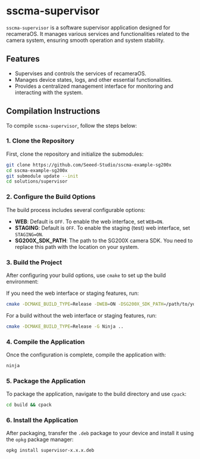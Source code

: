 # sscma-supervisor

`sscma-supervisor` is a software supervisor application designed for recameraOS. It manages various services and functionalities related to the camera system, ensuring smooth operation and system stability.

## Features
- Supervises and controls the services of recameraOS.
- Manages device states, logs, and other essential functionalities.
- Provides a centralized management interface for monitoring and interacting with the system.

## Compilation Instructions

To compile `sscma-supervisor`, follow the steps below:

### 1. Clone the Repository
First, clone the repository and initialize the submodules:
```bash
git clone https://github.com/Seeed-Studio/sscma-example-sg200x
cd sscma-example-sg200x
git submodule update --init
cd solutions/supervisor
```

### 2. Configure the Build Options

The build process includes several configurable options:

- **WEB**: Default is `OFF`. To enable the web interface, set `WEB=ON`.
- **STAGING**: Default is `OFF`. To enable the staging (test) web interface, set `STAGING=ON`.
- **SG200X_SDK_PATH**: The path to the SG200X camera SDK. You need to replace this path with the location on your system.

### 3. Build the Project

After configuring your build options, use `cmake` to set up the build environment:

If you need the web interface or staging features, run:
```bash
cmake -DCMAKE_BUILD_TYPE=Release -DWEB=ON -DSG200X_SDK_PATH=/path/to/your/sg200x_sdk -G Ninja ..
```

For a build without the web interface or staging features, run:
```bash
cmake -DCMAKE_BUILD_TYPE=Release -G Ninja ..
```

### 4. Compile the Application

Once the configuration is complete, compile the application with:
```bash
ninja
```

### 5. Package the Application

To package the application, navigate to the build directory and use `cpack`:
```bash
cd build && cpack
```

### 6. Install the Application

After packaging, transfer the `.deb` package to your device and install it using the `opkg` package manager:
```bash
opkg install supervisor-x.x.x.deb
```
